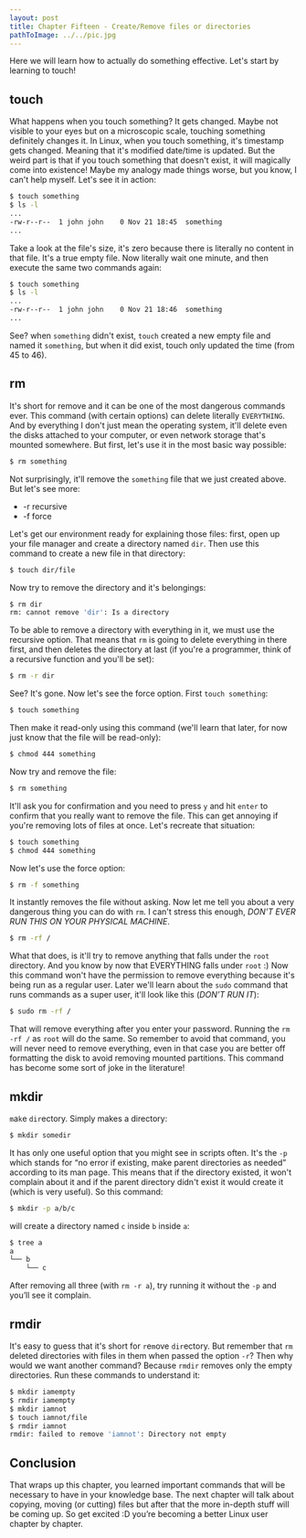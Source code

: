 ```yaml
---
layout: post
title: Chapter Fifteen - Create/Remove files or directories
pathToImage: ../../pic.jpg
---
```


Here we will learn how to actually do something effective. Let's start by learning to touch!

## touch

What happens when you touch something? It gets changed. Maybe not visible to your eyes but on a microscopic scale, touching something definitely changes it. In Linux, when you touch something, it's timestamp gets changed. Meaning that it's modified date/time is updated. But the weird part is that if you touch something that doesn't exist, it will magically come into existence! Maybe my analogy made things worse, but you know, I can't help myself. Let's see it in action:

```bash
$ touch something
$ ls -l
...
-rw-r--r--  1 john john    0 Nov 21 18:45  something
...
```

Take a look at the file's size, it's zero because there is literally no content in that file. It's a true empty file. Now literally wait one minute, and then execute the same two commands again:

```bash
$ touch something
$ ls -l
...
-rw-r--r--  1 john john    0 Nov 21 18:46  something
...
```

See? when `something` didn't exist, `touch` created a new empty file and named it `something`, but when it did exist, touch only updated the time (from 45 to 46).

## rm

It's short for remove and it can be one of the most dangerous commands ever. This command (with certain options) can delete literally `EVERYTHING`. And by everything I don't just mean the operating system, it'll delete even the disks attached to your computer, or even network storage that's mounted somewhere. But first, let's use it in the most basic way possible:

```bash
$ rm something
```

Not surprisingly, it'll remove the `something` file that we just created above. But let's see more:

- -r recursive
- -f force

Let's get our environment ready for explaining those files: first, open up your file manager and create a directory named `dir`. Then use this command to create a new file in that directory:

```bash
$ touch dir/file
```

Now try to remove the directory and it's belongings:

```bash
$ rm dir
rm: cannot remove 'dir': Is a directory
```

To be able to remove a directory with everything in it, we must use the recursive option. That means that `rm` is going to delete everything in there first, and then deletes the directory at last (if you're a programmer, think of a recursive function and you'll be set):

```bash
$ rm -r dir
```

See? It's gone. Now let's see the force option. First `touch something`:

```bash
$ touch something
```

Then make it read-only using this command (we'll learn that later, for now just know that the file will be read-only):

```bash
$ chmod 444 something
```

Now try and remove the file:

```bash
$ rm something
```

It'll ask you for confirmation and you need to press `y` and hit `enter` to confirm that you really want to remove the file. This can get annoying if you're removing lots of files at once. Let's recreate that situation:

```bash
$ touch something
$ chmod 444 something
```

Now let's use the force option:

```bash
$ rm -f something
```

It instantly removes the file without asking. Now let me tell you about a very dangerous thing you can do with `rm`. I can't stress this enough, *DON'T EVER RUN THIS ON YOUR PHYSICAL MACHINE*.

```bash
$ rm -rf /
```

What that does, is it'll try to remove anything that falls under the `root` directory. And you know by now that EVERYTHING falls under `root` :) Now this command won't have the permission to remove everything because it's being run as a regular user. Later we'll learn about the `sudo` command that runs commands as a super user, it'll look like this (*DON’T RUN IT*):

```bash
$ sudo rm -rf /
```

That will remove everything after you enter your password. Running the `rm -rf /` as `root` will do the same. So remember to avoid that command, you will never need to remove everything, even in that case you are better off formatting the disk to avoid removing mounted partitions. This command has become some sort of joke in the literature!

## mkdir

`m`a`k`e `dir`ectory. Simply makes a directory:

```bash
$ mkdir somedir
```

It has only one useful option that you might see in scripts often. It's the `-p` which stands for “no error if existing, make parent directories as needed” according to its man page. This means that if the directory existed, it won't complain about it and if the parent directory didn't exist it would create it (which is very useful). So this command:

```bash
$ mkdir -p a/b/c
```

will create a directory named `c` inside `b` inside `a`:

```bash
$ tree a
a
└── b
    └── c
```

After removing all three (with `rm -r a`), try running it without the `-p` and you’ll see it complain.

## rmdir

It's easy to guess that it's short for `r`e`m`ove `dir`ectory. But remember that `rm` deleted directories with files in them when passed the option `-r`? Then why would we want another command? Because `rmdir` removes only the empty directories. Run these commands to understand it:

```bash
$ mkdir iamempty
$ rmdir iamempty
$ mkdir iamnot
$ touch iamnot/file
$ rmdir iamnot
rmdir: failed to remove 'iamnot': Directory not empty
```

## Conclusion

That wraps up this chapter, you learned important commands that will be necessary to have in your knowledge base. The next chapter will talk about copying, moving (or cutting) files but after that the more in-depth stuff will be coming up. So get excited :D you’re becoming a better Linux user chapter by chapter.


